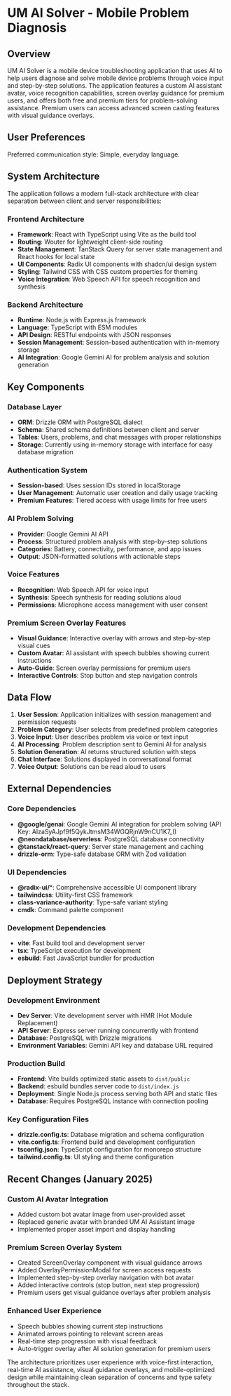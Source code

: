 # UM AI Solver - Mobile Problem Diagnosis

## Overview

UM AI Solver is a mobile device troubleshooting application that uses AI to help users diagnose and solve mobile device problems through voice input and step-by-step solutions. The application features a custom AI assistant avatar, voice recognition capabilities, screen overlay guidance for premium users, and offers both free and premium tiers for problem-solving assistance. Premium users can access advanced screen casting features with visual guidance overlays.

## User Preferences

Preferred communication style: Simple, everyday language.

## System Architecture

The application follows a modern full-stack architecture with clear separation between client and server responsibilities:

### Frontend Architecture
- **Framework**: React with TypeScript using Vite as the build tool
- **Routing**: Wouter for lightweight client-side routing
- **State Management**: TanStack Query for server state management and React hooks for local state
- **UI Components**: Radix UI components with shadcn/ui design system
- **Styling**: Tailwind CSS with CSS custom properties for theming
- **Voice Integration**: Web Speech API for speech recognition and synthesis

### Backend Architecture
- **Runtime**: Node.js with Express.js framework
- **Language**: TypeScript with ESM modules
- **API Design**: RESTful endpoints with JSON responses
- **Session Management**: Session-based authentication with in-memory storage
- **AI Integration**: Google Gemini AI for problem analysis and solution generation

## Key Components

### Database Layer
- **ORM**: Drizzle ORM with PostgreSQL dialect
- **Schema**: Shared schema definitions between client and server
- **Tables**: Users, problems, and chat messages with proper relationships
- **Storage**: Currently using in-memory storage with interface for easy database migration

### Authentication System
- **Session-based**: Uses session IDs stored in localStorage
- **User Management**: Automatic user creation and daily usage tracking
- **Premium Features**: Tiered access with usage limits for free users

### AI Problem Solving
- **Provider**: Google Gemini AI API
- **Process**: Structured problem analysis with step-by-step solutions
- **Categories**: Battery, connectivity, performance, and app issues
- **Output**: JSON-formatted solutions with actionable steps

### Voice Features
- **Recognition**: Web Speech API for voice input
- **Synthesis**: Speech synthesis for reading solutions aloud
- **Permissions**: Microphone access management with user consent

### Premium Screen Overlay Features
- **Visual Guidance**: Interactive overlay with arrows and step-by-step visual cues
- **Custom Avatar**: AI assistant with speech bubbles showing current instructions
- **Auto-Guide**: Screen overlay permissions for premium users
- **Interactive Controls**: Stop button and step navigation controls

## Data Flow

1. **User Session**: Application initializes with session management and permission requests
2. **Problem Category**: User selects from predefined problem categories
3. **Voice Input**: User describes problem via voice or text input
4. **AI Processing**: Problem description sent to Gemini AI for analysis
5. **Solution Generation**: AI returns structured solution with steps
6. **Chat Interface**: Solutions displayed in conversational format
7. **Voice Output**: Solutions can be read aloud to users

## External Dependencies

### Core Dependencies
- **@google/genai**: Google Gemini AI integration for problem solving (API Key: AIzaSyAJpf9f5QykJtmsM34WGQRjnW9nCU1K7_I)
- **@neondatabase/serverless**: PostgreSQL database connectivity
- **@tanstack/react-query**: Server state management and caching
- **drizzle-orm**: Type-safe database ORM with Zod validation

### UI Dependencies
- **@radix-ui/***: Comprehensive accessible UI component library
- **tailwindcss**: Utility-first CSS framework
- **class-variance-authority**: Type-safe variant styling
- **cmdk**: Command palette component

### Development Dependencies
- **vite**: Fast build tool and development server
- **tsx**: TypeScript execution for development
- **esbuild**: Fast JavaScript bundler for production

## Deployment Strategy

### Development Environment
- **Dev Server**: Vite development server with HMR (Hot Module Replacement)
- **API Server**: Express server running concurrently with frontend
- **Database**: PostgreSQL with Drizzle migrations
- **Environment Variables**: Gemini API key and database URL required

### Production Build
- **Frontend**: Vite builds optimized static assets to `dist/public`
- **Backend**: esbuild bundles server code to `dist/index.js`
- **Deployment**: Single Node.js process serving both API and static files
- **Database**: Requires PostgreSQL instance with connection pooling

### Key Configuration Files
- **drizzle.config.ts**: Database migration and schema configuration
- **vite.config.ts**: Frontend build and development configuration
- **tsconfig.json**: TypeScript configuration for monorepo structure
- **tailwind.config.ts**: UI styling and theme configuration

## Recent Changes (January 2025)

### Custom AI Avatar Integration
- Added custom bot avatar image from user-provided asset
- Replaced generic avatar with branded UM AI Assistant image
- Implemented proper asset import and display handling

### Premium Screen Overlay System
- Created ScreenOverlay component with visual guidance arrows
- Added OverlayPermissionModal for screen access requests  
- Implemented step-by-step overlay navigation with bot avatar
- Added interactive controls (stop button, next step progression)
- Premium users get visual guidance overlays after problem analysis

### Enhanced User Experience
- Speech bubbles showing current step instructions
- Animated arrows pointing to relevant screen areas
- Real-time step progression with visual feedback
- Auto-trigger overlay after AI solution generation for premium users

The architecture prioritizes user experience with voice-first interaction, real-time AI assistance, visual guidance overlays, and mobile-optimized design while maintaining clean separation of concerns and type safety throughout the stack.